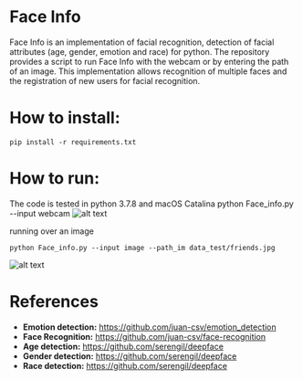 # Face Info
Face Info is an implementation of facial recognition, detection of facial attributes (age, gender, emotion and race) for python.
The repository provides a script to run Face Info with the webcam or by entering the path of an image.
This implementation allows recognition of multiple faces and the registration of new users for facial recognition.

# How to install:
<pre><code>pip install -r requirements.txt </code></pre>


# How to run:
The code is tested in python 3.7.8 and macOS Catalina
python Face_info.py --input webcam
![alt text](https://github.com/juan-csv/Face_info/blob/master/results/Face_ID.gif)



running over an image
<pre><code>python Face_info.py --input image --path_im data_test/friends.jpg </code></pre>
![alt text](https://github.com/juan-csv/Face_info/blob/master/results/result.png)


# References

- **Emotion detection:** https://github.com/juan-csv/emotion_detection
- **Face Recognition:** https://github.com/juan-csv/face-recognition
- **Age detection:** https://github.com/serengil/deepface
- **Gender detection:** https://github.com/serengil/deepface
- **Race detection:** https://github.com/serengil/deepface